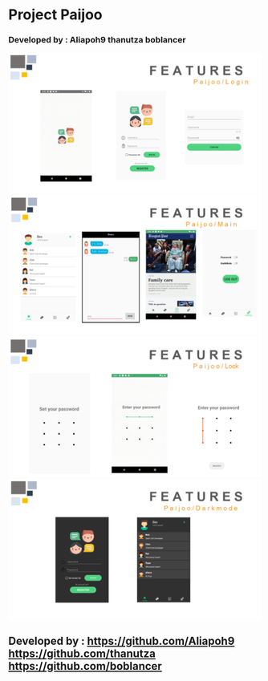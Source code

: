 # Project Paijoo 
### Developed by : Aliapoh9  thanutza  boblancer


![Image of login features](https://github.com/thanutza/paijoo-client/blob/master/images/paijoo_login2.PNG)
![Image of main features](https://github.com/thanutza/paijoo-client/blob/master/images/paijoo_main2.PNG)
![Image of lock features](https://github.com/thanutza/paijoo-client/blob/master/images/paijoo_lock2.PNG)
![Image of darkmode features](https://github.com/thanutza/paijoo-client/blob/master/images/paijoo_darkmode.PNG)


## Developed by :   https://github.com/Aliapoh9   https://github.com/thanutza   https://github.com/boblancer
